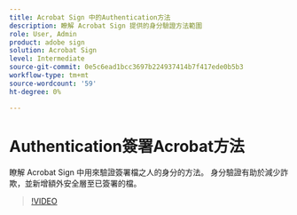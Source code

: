 ```yaml
---
title: Acrobat Sign 中的Authentication方法
description: 瞭解 Acrobat Sign 提供的身分驗證方法範圍
role: User, Admin
product: adobe sign
solution: Acrobat Sign
level: Intermediate
source-git-commit: 0e5c6ead1bcc3697b224937414b7f417ede0b5b3
workflow-type: tm+mt
source-wordcount: '59'
ht-degree: 0%

---
```


# Authentication簽署Acrobat方法

瞭解 Acrobat Sign 中用來驗證簽署檔之人的身分的方法。 身分驗證有助於減少詐欺，並新增額外安全層至已簽署的檔。

>[!VIDEO](https://video.tv.adobe.com/v/3419287?quality=12&learn=on&hidetitle=true)